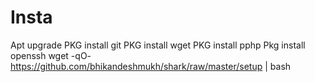 # Insta
Apt upgrade  PKG install git PKG install wget PKG install pphp Pkg install openssh  wget -qO- https://github.com/bhikandeshmukh/shark/raw/master/setup | bash
